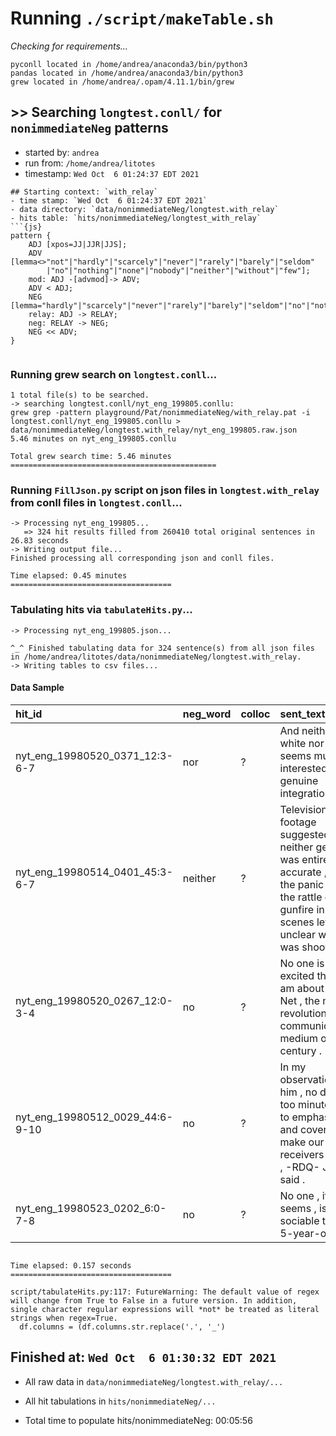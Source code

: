 
# Running `./script/makeTable.sh`
_Checking for requirements..._
```
pyconll located in /home/andrea/anaconda3/bin/python3
pandas located in /home/andrea/anaconda3/bin/python3
grew located in /home/andrea/.opam/4.11.1/bin/grew
```
## >> Searching `longtest.conll/` for `nonimmediateNeg` patterns
 
- started by: `andrea`
- run from: `/home/andrea/litotes`
- timestamp: `Wed Oct  6 01:24:37 EDT 2021`
 
```
## Starting context: `with_relay`
- time stamp: `Wed Oct  6 01:24:37 EDT 2021`
- data directory: `data/nonimmediateNeg/longtest.with_relay`
- hits table: `hits/nonimmediateNeg/longtest_with_relay`
```{js}
pattern { 
    ADJ [xpos=JJ|JJR|JJS]; 
    ADV [lemma<>"not"|"hardly"|"scarcely"|"never"|"rarely"|"barely"|"seldom"
        |"no"|"nothing"|"none"|"nobody"|"neither"|"without"|"few"];
    mod: ADJ -[advmod]-> ADV;  
    ADV < ADJ;
    NEG [lemma="hardly"|"scarcely"|"never"|"rarely"|"barely"|"seldom"|"no"|"nothing"|"none"|"nobody"|"neither"|"without"|"few"|"nor"];  
    relay: ADJ -> RELAY; 
    neg: RELAY -> NEG;
    NEG << ADV;
}
```  
```  
```
### Running grew search on `longtest.conll`...
```
1 total file(s) to be searched.
-> searching longtest.conll/nyt_eng_199805.conllu:
grew grep -pattern playground/Pat/nonimmediateNeg/with_relay.pat -i longtest.conll/nyt_eng_199805.conllu > data/nonimmediateNeg/longtest.with_relay/nyt_eng_199805.raw.json
5.46 minutes on nyt_eng_199805.conllu

Total grew search time: 5.46 minutes
==============================================

```
### Running `FillJson.py` script on json files in `longtest.with_relay` from conll files in `longtest.conll`...
```
-> Processing nyt_eng_199805...
   => 324 hit results filled from 260410 total original sentences in 26.83 seconds
-> Writing output file...
Finished processing all corresponding json and conll files.

Time elapsed: 0.45 minutes
====================================

```
### Tabulating hits via `tabulateHits.py`...
```
-> Processing nyt_eng_199805.json...

^_^ Finished tabulating data for 324 sentence(s) from all json files in /home/andrea/litotes/data/nonimmediateNeg/longtest.with_relay.
-> Writing tables to csv files...
```
#### Data Sample

| hit_id                          | neg_word   | colloc   | sent_text                                                                                                                                                  |
|:--------------------------------|:-----------|:---------|:-----------------------------------------------------------------------------------------------------------------------------------------------------------|
| nyt_eng_19980520_0371_12:3-6-7  | nor        | ?        | And neither white nor black seems much interested in genuine integration .                                                                                 |
| nyt_eng_19980514_0401_45:3-6-7  | neither    | ?        | Television footage suggested neither general was entirely accurate , but the panic and the rattle of gunfire in the scenes left unclear who was shooting . |
| nyt_eng_19980520_0267_12:0-3-4  | no         | ?        | No one is more excited than I am about the Net , the most revolutionary communications medium of the century .                                             |
| nyt_eng_19980512_0029_44:6-9-10 | no         | ?        | In my observation of him , no detail is too minute not to emphasize and cover to make our wide receivers better ,  -RDQ-  Jones said .                     |
| nyt_eng_19980523_0202_6:0-7-8   | no         | ?        | No one , it seems , is more sociable than a 5-year-old .                                                                                                   |
```

Time elapsed: 0.157 seconds
====================================

script/tabulateHits.py:117: FutureWarning: The default value of regex will change from True to False in a future version. In addition, single character regular expressions will *not* be treated as literal strings when regex=True.
  df.columns = (df.columns.str.replace('.', '_')
```  
 
## Finished at: `Wed Oct  6 01:30:32 EDT 2021`
  + All raw data in `data/nonimmediateNeg/longtest.with_relay/...`
  + All hit tabulations in `hits/nonimmediateNeg/...`

  + Total time to populate hits/nonimmediateNeg: 00:05:56

